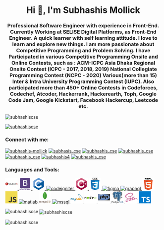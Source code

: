 <h1 align="center">Hi 👋, I'm Subhashis Mollick</h1>
<h3 align="center">Professional Software Engineer with experience in Front-End. Currently Working at SELISE Digital Platforms, as Front-End Engineer. A quick learner with self learning attitude. I love to learn and explore new things. I am more passionate about Competitive Programming and Problem Solving. I have Participated in various Competitive Programming Onsite and Online Contests, such as : ACM-ICPC Asia Dhaka Regional Onsite Contest (ICPC - 2017, 2018, 2019) National Collegiate Programming Contest (NCPC - 2020) Various(more than 15) Inter & Intra University Programming Contest (IUPC). Also participated more than 450+ Online Contests in Codeforces, Codechef, Atcoder, Hackerrank, Hackerearth, Toph, Google Code Jam, Google Kickstart, Facebook Hackercup, Leetcode etc.</h3>

<p align="left"> <img src="https://komarev.com/ghpvc/?username=subhashiscse&label=Profile%20views&color=0e75b6&style=flat" alt="subhashiscse" /> </p>

<p align="left"> <a href="https://github.com/ryo-ma/github-profile-trophy"><img src="https://github-profile-trophy.vercel.app/?username=subhashiscse" alt="subhashiscse" /></a> </p>

<h3 align="left">Connect with me:</h3>
<p align="left">
<a href="https://linkedin.com/in/subhashis-mollick" target="blank"><img align="center" src="https://raw.githubusercontent.com/rahuldkjain/github-profile-readme-generator/neutral-icons/src/images/icons/Social/linked-in-alt.svg" alt="subhashis-mollick" height="30" width="40" /></a>
<a href="https://www.codechef.com/users/subhasis_cse" target="blank"><img align="center" src="https://cdn.jsdelivr.net/npm/simple-icons@3.1.0/icons/codechef.svg" alt="subhasis_cse" height="30" width="40" /></a>
<a href="https://www.hackerrank.com/subhashis_cse" target="blank"><img align="center" src="https://raw.githubusercontent.com/rahuldkjain/github-profile-readme-generator/neutral-icons/src/images/icons/Social/hackerrank.svg" alt="subhashis_cse" height="30" width="40" /></a>
<a href="https://codeforces.com/profile/subhashis_cse" target="blank"><img align="center" src="https://cdn.jsdelivr.net/npm/simple-icons@3.0.1/icons/codeforces.svg" alt="subhashis_cse" height="30" width="40" /></a>
<a href="https://www.leetcode.com/subhashis_cse" target="blank"><img align="center" src="https://raw.githubusercontent.com/rahuldkjain/github-profile-readme-generator/neutral-icons/src/images/icons/Social/leet-code.svg" alt="subhashis_cse" height="30" width="40" /></a>
<a href="https://www.hackerearth.com/subhashis4" target="blank"><img align="center" src="https://raw.githubusercontent.com/rahuldkjain/github-profile-readme-generator/neutral-icons/src/images/icons/Social/hackerearth.svg" alt="subhashis4" height="30" width="40" /></a>
<a href="https://auth.geeksforgeeks.org/user/subhashis_cse" target="blank"><img align="center" src="https://raw.githubusercontent.com/rahuldkjain/github-profile-readme-generator/neutral-icons/src/images/icons/Social/geeks-for-geeks.svg" alt="subhashis_cse" height="30" width="40" /></a>
</p>

<h3 align="left">Languages and Tools:</h3>
<p align="left"> <a href="https://angular.io" target="_blank"> <img src="https://raw.githubusercontent.com/devicons/devicon/master/icons/angularjs/angularjs-original-wordmark.svg" alt="angularjs" width="40" height="40"/> </a> <a href="https://getbootstrap.com" target="_blank"> <img src="https://raw.githubusercontent.com/devicons/devicon/master/icons/bootstrap/bootstrap-plain-wordmark.svg" alt="bootstrap" width="40" height="40"/> </a> <a href="https://www.cprogramming.com/" target="_blank"> <img src="https://raw.githubusercontent.com/devicons/devicon/master/icons/c/c-original.svg" alt="c" width="40" height="40"/> </a> <a href="https://codeigniter.com" target="_blank"> <img src="https://cdn.worldvectorlogo.com/logos/codeigniter.svg" alt="codeigniter" width="40" height="40"/> </a> <a href="https://www.w3schools.com/cpp/" target="_blank"> <img src="https://raw.githubusercontent.com/devicons/devicon/master/icons/cplusplus/cplusplus-original.svg" alt="cplusplus" width="40" height="40"/> </a> <a href="https://www.w3schools.com/css/" target="_blank"> <img src="https://raw.githubusercontent.com/devicons/devicon/master/icons/css3/css3-original-wordmark.svg" alt="css3" width="40" height="40"/> </a> <a href="https://www.figma.com/" target="_blank"> <img src="https://www.vectorlogo.zone/logos/figma/figma-icon.svg" alt="figma" width="40" height="40"/> </a> <a href="https://graphql.org" target="_blank"> <img src="https://www.vectorlogo.zone/logos/graphql/graphql-icon.svg" alt="graphql" width="40" height="40"/> </a> <a href="https://www.w3.org/html/" target="_blank"> <img src="https://raw.githubusercontent.com/devicons/devicon/master/icons/html5/html5-original-wordmark.svg" alt="html5" width="40" height="40"/> </a> <a href="https://developer.mozilla.org/en-US/docs/Web/JavaScript" target="_blank"> <img src="https://raw.githubusercontent.com/devicons/devicon/master/icons/javascript/javascript-original.svg" alt="javascript" width="40" height="40"/> </a> <a href="https://www.mathworks.com/" target="_blank"> <img src="https://raw.githubusercontent.com/simple-icons/simple-icons/master/icons/mathworks.svg" alt="matlab" width="40" height="40"/> </a> <a href="https://www.mongodb.com/" target="_blank"> <img src="https://raw.githubusercontent.com/devicons/devicon/master/icons/mongodb/mongodb-original-wordmark.svg" alt="mongodb" width="40" height="40"/> </a> <a href="https://www.microsoft.com/en-us/sql-server" target="_blank"> <img src="https://cdn.worldvectorlogo.com/logos/microsoft-sql-server.svg" alt="mssql" width="40" height="40"/> </a> <a href="https://www.mysql.com/" target="_blank"> <img src="https://raw.githubusercontent.com/devicons/devicon/master/icons/mysql/mysql-original-wordmark.svg" alt="mysql" width="40" height="40"/> </a> <a href="https://nodejs.org" target="_blank"> <img src="https://raw.githubusercontent.com/devicons/devicon/master/icons/nodejs/nodejs-original-wordmark.svg" alt="nodejs" width="40" height="40"/> </a> <a href="https://www.php.net" target="_blank"> <img src="https://raw.githubusercontent.com/devicons/devicon/master/icons/php/php-original.svg" alt="php" width="40" height="40"/> </a> <a href="https://www.postgresql.org" target="_blank"> <img src="https://raw.githubusercontent.com/devicons/devicon/master/icons/postgresql/postgresql-original-wordmark.svg" alt="postgresql" width="40" height="40"/> </a> <a href="https://sass-lang.com" target="_blank"> <img src="https://raw.githubusercontent.com/devicons/devicon/master/icons/sass/sass-original.svg" alt="sass" width="40" height="40"/> </a> <a href="https://www.typescriptlang.org/" target="_blank"> <img src="https://raw.githubusercontent.com/devicons/devicon/master/icons/typescript/typescript-original.svg" alt="typescript" width="40" height="40"/> </a> </p>

<p><img align="left" src="https://github-readme-stats.vercel.app/api/top-langs?username=subhashiscse&show_icons=true&locale=en&layout=compact" alt="subhashiscse" /></p>

<p>&nbsp;<img align="center" src="https://github-readme-stats.vercel.app/api?username=subhashiscse&show_icons=true&locale=en" alt="subhashiscse" /></p>

<p><img align="center" src="https://github-readme-streak-stats.herokuapp.com/?user=subhashiscse&" alt="subhashiscse" /></p>

